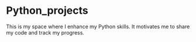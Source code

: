 # Python_projects
This is my space where I enhance my Python skills. It motivates me to share my code and track my progress.
